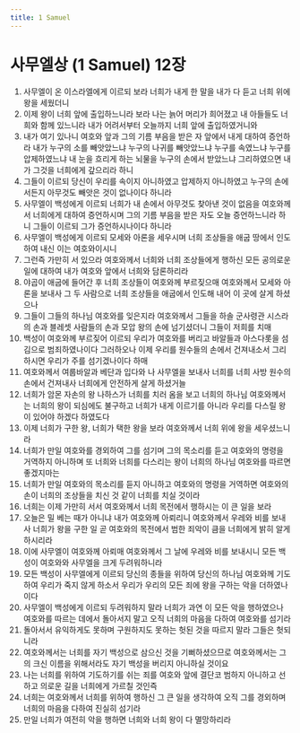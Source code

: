 ```yaml
---
title: 1 Samuel
---
```


# 사무엘상 (1 Samuel) 12장
1. 사무엘이 온 이스라엘에게 이르되 보라 너희가 내게 한 말을 내가 다 듣고 너희 위에 왕을 세웠더니
1. 이제 왕이 너희 앞에 출입하느니라 보라 나는 늙어 머리가 희어졌고 내 아들들도 너희와 함께 있느니라 내가 어려서부터 오늘까지 너희 앞에 출입하였거니와
1. 내가 여기 있나니 여호와 앞과 그의 기름 부음을 받은 자 앞에서 내게 대하여 증언하라 내가 누구의 소를 빼앗았느냐 누구의 나귀를 빼앗았느냐 누구를 속였느냐 누구를 압제하였느냐 내 눈을 흐리게 하는 뇌물을 누구의 손에서 받았느냐 그리하였으면 내가 그것을 너희에게 갚으리라 하니
1. 그들이 이르되 당신이 우리를 속이지 아니하였고 압제하지 아니하였고 누구의 손에서든지 아무것도 빼앗은 것이 없나이다 하니라
1. 사무엘이 백성에게 이르되 너희가 내 손에서 아무것도 찾아낸 것이 없음을 여호와께서 너희에게 대하여 증언하시며 그의 기름 부음을 받은 자도 오늘 증언하느니라 하니 그들이 이르되 그가 증언하시나이다 하니라
1. 사무엘이 백성에게 이르되 모세와 아론을 세우시며 너희 조상들을 애굽 땅에서 인도하여 내신 이는 여호와이시니
1. 그런즉 가만히 서 있으라 여호와께서 너희와 너희 조상들에게 행하신 모든 공의로운 일에 대하여 내가 여호와 앞에서 너희와 담론하리라
1. 야곱이 애굽에 들어간 후 너희 조상들이 여호와께 부르짖으매 여호와께서 모세와 아론을 보내사 그 두 사람으로 너희 조상들을 애굽에서 인도해 내어 이 곳에 살게 하셨으나
1. 그들이 그들의 하나님 여호와를 잊은지라 여호와께서 그들을 하솔 군사령관 시스라의 손과 블레셋 사람들의 손과 모압 왕의 손에 넘기셨더니 그들이 저희를 치매
1. 백성이 여호와께 부르짖어 이르되 우리가 여호와를 버리고 바알들과 아스다롯을 섬김으로 범죄하였나이다 그러하오나 이제 우리를 원수들의 손에서 건져내소서 그리하시면 우리가 주를 섬기겠나이다 하매
1. 여호와께서 여룹바알과 베단과 입다와 나 사무엘을 보내사 너희를 너희 사방 원수의 손에서 건져내사 너희에게 안전하게 살게 하셨거늘
1. 너희가 암몬 자손의 왕 나하스가 너희를 치러 옴을 보고 너희의 하나님 여호와께서는 너희의 왕이 되심에도 불구하고 너희가 내게 이르기를 아니라 우리를 다스릴 왕이 있어야 하겠다 하였도다
1. 이제 너희가 구한 왕, 너희가 택한 왕을 보라 여호와께서 너희 위에 왕을 세우셨느니라
1. 너희가 만일 여호와를 경외하여 그를 섬기며 그의 목소리를 듣고 여호와의 명령을 거역하지 아니하며 또 너희와 너희를 다스리는 왕이 너희의 하나님 여호와를 따르면 좋겠지마는
1. 너희가 만일 여호와의 목소리를 듣지 아니하고 여호와의 명령을 거역하면 여호와의 손이 너희의 조상들을 치신 것 같이 너희를 치실 것이라
1. 너희는 이제 가만히 서서 여호와께서 너희 목전에서 행하시는 이 큰 일을 보라
1. 오늘은 밀 베는 때가 아니냐 내가 여호와께 아뢰리니 여호와께서 우레와 비를 보내사 너희가 왕을 구한 일 곧 여호와의 목전에서 범한 죄악이 큼을 너희에게 밝히 알게 하시리라
1. 이에 사무엘이 여호와께 아뢰매 여호와께서 그 날에 우레와 비를 보내시니 모든 백성이 여호와와 사무엘을 크게 두려워하니라
1. 모든 백성이 사무엘에게 이르되 당신의 종들을 위하여 당신의 하나님 여호와께 기도하여 우리가 죽지 않게 하소서 우리가 우리의 모든 죄에 왕을 구하는 악을 더하였나이다
1. 사무엘이 백성에게 이르되 두려워하지 말라 너희가 과연 이 모든 악을 행하였으나 여호와를 따르는 데에서 돌아서지 말고 오직 너희의 마음을 다하여 여호와를 섬기라
1. 돌아서서 유익하게도 못하며 구원하지도 못하는 헛된 것을 따르지 말라 그들은 헛되니라
1. 여호와께서는 너희를 자기 백성으로 삼으신 것을 기뻐하셨으므로 여호와께서는 그의 크신 이름을 위해서라도 자기 백성을 버리지 아니하실 것이요
1. 나는 너희를 위하여 기도하기를 쉬는 죄를 여호와 앞에 결단코 범하지 아니하고 선하고 의로운 길을 너희에게 가르칠 것인즉
1. 너희는 여호와께서 너희를 위하여 행하신 그 큰 일을 생각하여 오직 그를 경외하며 너희의 마음을 다하여 진실히 섬기라
1. 만일 너희가 여전히 악을 행하면 너희와 너희 왕이 다 멸망하리라